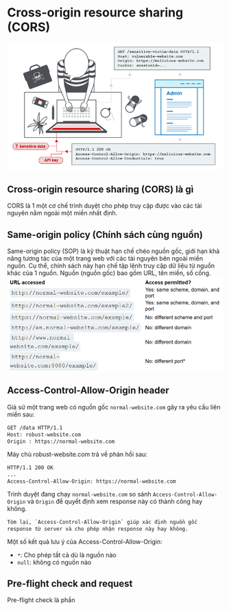 # Cross-origin resource sharing (CORS)
![alt text](image.png)
## Cross-origin resource sharing (CORS) là gì
CORS là 1 một cơ chế trình duyệt cho phép truy cập được vào các tài nguyên nằm ngoài một miền nhất định.

## Same-origin policy (Chính sách cùng nguồn)
Same-origin policy (SOP) là kỹ thuật hạn chế chéo nguồn gốc, giới hạn khả năng tương tác của một trang web với các tài nguyên bên ngoài miền nguồn. Cụ thể, chính sách này hạn chế tập lệnh truy cập dữ liệu từ nguồn khác của 1 nguồn. Nguồn (nguồn gốc) bao gồm URL, tên miền, số cổng.
![alt text](image-1.png)
## Access-Control-Allow-Origin header
Giả sử một trang web có nguồn gốc `normal-website.com` gây ra yêu cầu liên miền sau:
```
GET /data HTTP/1.1
Host: robust-website.com
Origin : https://normal-website.com
```
Máy chủ robust-website.com trả về phản hồi sau:

```
HTTP/1.1 200 OK
...
Access-Control-Allow-Origin: https://normal-website.com
```
Trình duyệt đang chạy `normal-website.com` so sánh `Access-Control-Allow-Origin` và `Origin` để quyết định xem response này có thành công hay không.
```
Tóm lại, `Access-Control-Allow-Origin` giúp xác định nguồn gốc response từ server và cho phép nhận response này hay không.
```
Một số kết quả lưu ý của Access-Control-Allow-Origin:  
- `*`: Cho phép tất cả dù là nguồn nào  
- `null`: không có nguồn nào


## Pre-flight check and request
Pre-flight check là phần 